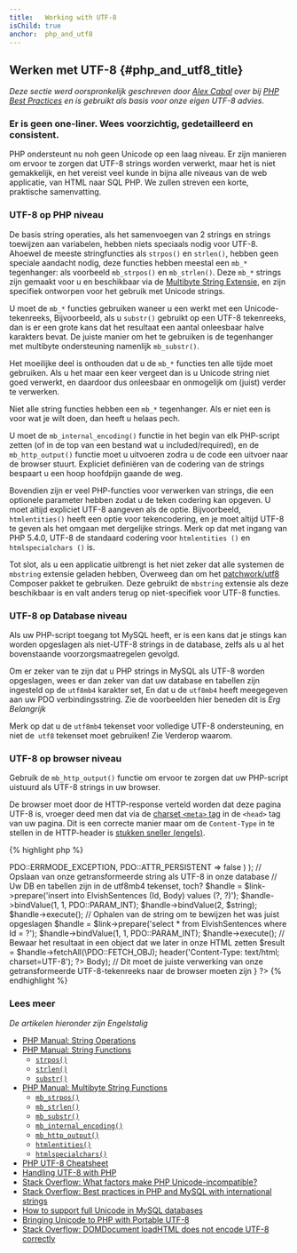 ```yaml
---
title:   Working with UTF-8
isChild: true
anchor:  php_and_utf8
---
```


## Werken met UTF-8 {#php_and_utf8_title}

_Deze sectie werd oorspronkelijk geschreven door [Alex Cabal](https://alexcabal.com/) over bij [PHP Best Practices](https://phpbestpractices.org/#utf-8) en is gebruikt als basis voor onze eigen UTF-8 advies._

### Er is geen one-liner. Wees voorzichtig, gedetailleerd en consistent.

PHP ondersteunt nu noh geen Unicode op een laag niveau. Er zijn manieren om ervoor te zorgen dat UTF-8 strings worden verwerkt, maar het is niet gemakkelijk, en het vereist veel kunde in bijna alle niveaus van de web applicatie, van HTML naar SQL PHP. We zullen streven een korte, praktische samenvatting.

### UTF-8 op PHP niveau

De basis string operaties, als het samenvoegen van 2 strings en strings toewijzen aan variabelen, hebben niets speciaals nodig voor UTF-8. Ahoewel de meeste stringfuncties als `strpos()` en `strlen()`, hebben geen speciale aandacht nodig, deze functies hebben meestal een `mb_*` tegenhanger: als voorbeeld `mb_strpos()` en `mb_strlen()`. Deze `mb_*` strings zijn gemaakt voor u en beschikbaar via de [Multibyte String Extensie], en zijn specifiek ontworpen voor het gebruik met Unicode strings.

U moet de `mb_*` functies gebruiken waneer u een werkt met een Unicode-tekenreeks, Bijvoorbeeld, als u `substr()` gebruikt op een UTF-8 tekenreeks, dan is er een grote kans dat het resultaat een aantal onleesbaar halve karakters bevat. De juiste manier om het te gebruiken is de tegenhanger met multibyte ondersteuning namenlijk `mb_substr()`.

Het moeilijke deel is onthouden dat u de `mb_*` functies ten alle tijde moet gebruiken. Als u het maar een keer vergeet dan is u Unicode string niet goed verwerkt, en daardoor dus onleesbaar en onmogelijk om (juist) verder te verwerken.

Niet alle string functies hebben een `mb_*` tegenhanger. Als er niet een is voor wat je wilt doen, dan heeft u helaas pech.

U moet de `mb_internal_encoding()` functie in het begin van elk PHP-script zetten (of in de top van een bestand wat u included/required), en de `mb_http_output()` functie moet u uitvoeren zodra u de code een uitvoer naar de browser stuurt.
Expliciet definiëren van de codering van de strings bespaart u een hoop hoofdpijn gaande de weg.

Bovendien zijn er veel PHP-functies voor verwerken van strings, die een optionele parameter hebben zodat u de teken 
codering kan opgeven. U moet altijd expliciet UTF-8 aangeven als de optie. Bijvoorbeeld, `htmlentities()` heeft een optie voor tekencodering, en je moet altijd UTF-8 te geven als het omgaan met dergelijke strings. Merk op dat met ingang van PHP 5.4.0, UTF-8 de standaard codering voor `htmlentities ()` en `htmlspecialchars ()` is.

Tot slot, als u een applicatie uitbrengt is het niet zeker dat alle systemen de `mbstring` extensie geladen hebben, Overweeg dan om het [patchwork/utf8] Composer pakket te gebruiken. Deze gebruikt de `mbstring` extensie als deze beschikbaar is en valt anders terug op niet-specifiek voor UTF-8 functies.

[Multibyte String Extensie]: http://php.net/book.mbstring
[patchwork/utf8]: https://packagist.org/packages/patchwork/utf8

### UTF-8 op Database niveau

Als uw PHP-script toegang tot MySQL heeft, er is een kans dat je stings kan worden opgeslagen als niet-UTF-8 strings in de database, zelfs als u al het bovenstaande voorzorgsmaatregelen gevolgd.

Om er zeker van te zijn dat u PHP strings in MySQL als UTF-8 worden opgeslagen, wees er dan zeker van dat uw database en tabellen zijn ingesteld op de `utf8mb4` karakter set, En dat u de `utf8mb4` heeft meegegeven aan uw PDO verbindingsstring. Zie de voorbeelden hier beneden dit is _Erg Belangrijk_

Merk op dat u de `utf8mb4` tekenset voor volledige UTF-8 ondersteuning, en niet de` utf8` tekenset moet gebruiken! Zie Verderop waarom.

### UTF-8 op browser niveau

Gebruik de `mb_http_output()` functie om ervoor te zorgen dat uw PHP-script uistuurd als UTF-8 strings in uw browser.

De browser moet door de HTTP-response verteld worden dat deze pagina UTF-8 is, vroeger deed men dat via de [charset `<meta>` tag](http://htmlpurifier.org/docs/enduser-utf8.html) in de `<head>` tag van uw pagina. Dit is een correcte manier maar om de `Content-Type` in te stellen in de HTTP-header is [stukken sneller (engels)](https://developers.google.com/speed/docs/best-practices/rendering#SpecifyCharsetEarly).

{% highlight php %}
<?php
// Vertel het PHP dat wij UTF-8 strings gebruiken tot het einde van het script
mb_internal_encoding('UTF-8');
 
// Vertel PHP dat we UTF-8 naar de browser sturen
mb_http_output('UTF-8');
 
// Onze UTF-8 test string 
$string = 'Êl síla erin lû e-govaned vîn.';
 
// Transformeren de string op een bepaalde manier met een multibyte-functie
// Merk op hoe we snijden de string op een niet-ASCII-teken voor demonstratiedoeleinden
$string = mb_substr($string, 0, 15);
 
// Verbinding maken met een database om de getransformeerde reeks op te slaan
// Zie de PDO voorbeeld in dit document voor meer informatie
// Let op de `charset = utf8mb4` in de Data Source Name (DSN)
$link = new PDO(
    'mysql:host=uw-hostname;dbname=uw-db;charset=utf8mb4',
    'uw-gebruikersnaam',
    'uw-wachtwoord',
    array(
        PDO::ATTR_ERRMODE => PDO::ERRMODE_EXCEPTION,
        PDO::ATTR_PERSISTENT => false
    )
);
 
// Opslaan van onze getransformeerde string als UTF-8 in onze database
// Uw DB en tabellen zijn in de utf8mb4 tekenset, toch?
$handle = $link->prepare('insert into ElvishSentences (Id, Body) values (?, ?)');
$handle->bindValue(1, 1, PDO::PARAM_INT);
$handle->bindValue(2, $string);
$handle->execute();
 
// Ophalen van de string om te bewijzen het was juist opgeslagen
$handle = $link->prepare('select * from ElvishSentences where Id = ?');
$handle->bindValue(1, 1, PDO::PARAM_INT);
$handle->execute();
 
// Bewaar het resultaat in een object dat we later in onze HTML zetten
$result = $handle->fetchAll(\PDO::FETCH_OBJ);

header('Content-Type: text/html; charset=UTF-8');
?><!doctype html>
<html>
    <head>
        <meta charset="UTF-8">
        <title>UTF-8 test pagina</title>
    </head>
    <body>
        <?php
        foreach($result as $row) {
            print($row->Body); // Dit moet de juiste verwerking van onze getransformeerde UTF-8-tekenreeks naar de browser moeten zijn
        }
        ?>
    </body>
</html>
{% endhighlight %}

### Lees meer
_De artikelen hieronder zijn Engelstalig_

* [PHP Manual: String Operations](http://php.net/language.operators.string)
* [PHP Manual: String Functions](http://php.net/ref.strings)
    * [`strpos()`](http://php.net/function.strpos)
    * [`strlen()`](http://php.net/function.strlen)
    * [`substr()`](http://php.net/function.substr)
* [PHP Manual: Multibyte String Functions](http://php.net/ref.mbstring)
    * [`mb_strpos()`](http://php.net/function.mb-strpos)
    * [`mb_strlen()`](http://php.net/function.mb-strlen)
    * [`mb_substr()`](http://php.net/function.mb-substr)
    * [`mb_internal_encoding()`](http://php.net/function.mb-internal-encoding)
    * [`mb_http_output()`](http://php.net/function.mb-http-output)
    * [`htmlentities()`](http://php.net/function.htmlentities)
    * [`htmlspecialchars()`](http://php.net/function.htmlspecialchars)
* [PHP UTF-8 Cheatsheet](http://blog.loftdigital.com/blog/php-utf-8-cheatsheet)
* [Handling UTF-8 with PHP](http://www.phpwact.org/php/i18n/utf-8)
* [Stack Overflow: What factors make PHP Unicode-incompatible?](http://stackoverflow.com/questions/571694/what-factors-make-php-unicode-incompatible)
* [Stack Overflow: Best practices in PHP and MySQL with international strings](http://stackoverflow.com/questions/140728/best-practices-in-php-and-mysql-with-international-strings)
* [How to support full Unicode in MySQL databases](http://mathiasbynens.be/notes/mysql-utf8mb4)
* [Bringing Unicode to PHP with Portable UTF-8](http://www.sitepoint.com/bringing-unicode-to-php-with-portable-utf8/)
* [Stack Overflow: DOMDocument loadHTML does not encode UTF-8 correctly](http://stackoverflow.com/questions/8218230/php-domdocument-loadhtml-not-encoding-utf-8-correctly)
